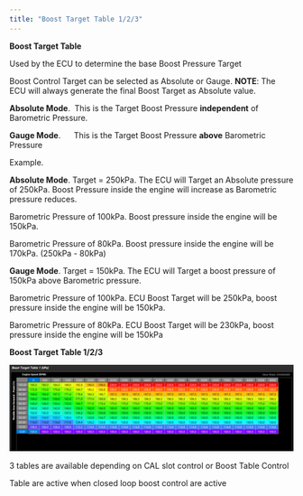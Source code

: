 ```yaml
---
title: "Boost Target Table 1/2/3"
---
```


**Boost Target Table**


Used by the ECU to determine the base Boost Pressure Target


Boost Control Target can be selected as Absolute or Gauge. **NOTE**: The ECU will always generate the final Boost Target as Absolute value.


**Absolute Mode**.&nbsp; This is the Target Boost Pressure **independent** of Barometric Pressure.

**Gauge Mode**.&nbsp; &nbsp; &nbsp; This is the Target Boost Pressure **above** Barometric Pressure&nbsp;


Example.


**Absolute Mode**. Target = 250kPa. The ECU will Target an Absolute pressure of 250kPa. Boost Pressure inside the engine will increase as Barometric pressure reduces.&nbsp;

Barometric Pressure of 100kPa. Boost pressure inside the engine will be 150kPa.

Barometric Pressure of 80kPa. Boost pressure inside the engine will be 170kPa. (250kPa - 80kPa)


**Gauge Mode**. Target = 150kPa. The ECU will Target a boost pressure of 150kPa above Barometric pressure.

Barometric Pressure of 100kPa. ECU Boost Target will be 250kPa, boost pressure inside the engine will be 150kPa.

Barometric Pressure of 80kPa. ECU Boost Target will be 230kPa, boost pressure inside the engine will be 150kPa


**Boost Target Table 1/2/3**



![Image](</img/NewItem712.png>)


&#51; tables are available depending on CAL slot control or Boost Table Control

Table are active when closed loop boost control are active


